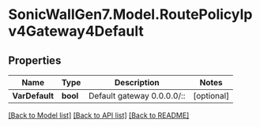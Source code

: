 # SonicWallGen7.Model.RoutePolicyIpv4Gateway4Default

## Properties

Name | Type | Description | Notes
------------ | ------------- | ------------- | -------------
**VarDefault** | **bool** | Default gateway 0.0.0.0/:: | [optional] 

[[Back to Model list]](../README.md#documentation-for-models) [[Back to API list]](../README.md#documentation-for-api-endpoints) [[Back to README]](../README.md)

